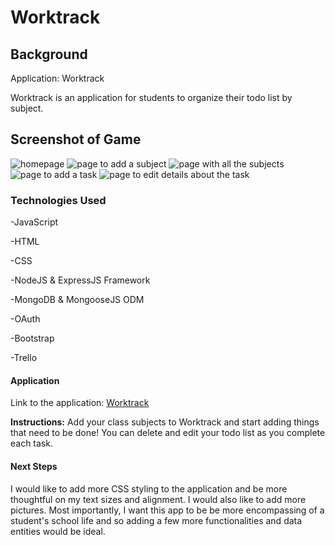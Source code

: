 # Worktrack

## Background
Application: Worktrack

Worktrack is an application for students to organize their todo list by subject.

## Screenshot of Game
![homepage](https://i.imgur.com/xrVZDNZ.png)
![page to add a subject](https://i.imgur.com/8efeP60.png)
![page with all the subjects](https://i.imgur.com/lqxPu56.png)
![page to add a task](https://i.imgur.com/8yeNQmG.png)
![page to edit details about the task](https://i.imgur.com/Q137OZQ.png)

### Technologies Used
-JavaScript

-HTML

-CSS

-NodeJS & ExpressJS Framework

-MongoDB & MongooseJS ODM

-OAuth

-Bootstrap

-Trello

#### Application
Link to the application: [Worktrack](TBD)

**Instructions:**
Add your class subjects to Worktrack and start adding things that need to be done! You can delete and edit your todo list as you complete each task.

#### Next Steps
I would like to add more CSS styling to the application and be more thoughtful on my text sizes and alignment. I would also like to add more pictures. Most importantly, I want this app to be be more encompassing of a student's school life and so adding a few more functionalities and data entities would be ideal.
